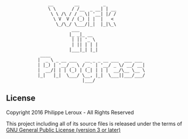                     __        __         _
                    \ \      / /__  _ __| | __
                     \ \ /\ / / _ \| '__| |/ /
                      \ V  V / (_) | |  |   <
                       \_/\_/ \___/|_|  |_|\_\
                             ___
                            |_ _|_ __
                             | || '_ \
                             | || | | |
                            |___|_| |_|
                 ____
                |  _ \ _ __ ___   __ _ _ __ ___  ___ ___
                | |_) | '__/ _ \ / _` | '__/ _ \/ __/ __|
                |  __/| | | (_) | (_| | | |  __/\__ \__ \
                |_|   |_|  \___/ \__, |_|  \___||___/___/
                                 |___/

License
-------

Copyright 2016 Philippe Leroux  - All Rights Reserved

This project including all of its source files is released under the terms of [GNU General Public License (version 3 or later)](http://www.gnu.org/licenses/gpl.txt)
